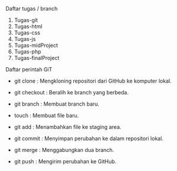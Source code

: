 Daftar tugas / branch
1. Tugas-git
2. Tugas-html
3. Tugas-css
4. Tugas-js
5. Tugas-midProject
6. Tugas-php
7. Tugas-finalProject

Daftar perintah GiT
- git clone : Mengkloning repositori dari GitHub ke komputer lokal.
  
- git checkout : Beralih ke branch yang berbeda.
  
- git branch : Membuat branch baru.
  
- touch : Membuat file baru.
  
- git add : Menambahkan file ke staging area.
  
- git commit : Menyimpan perubahan ke dalam repositori lokal.
  
- git merge : Menggabungkan dua branch.
  
- git push : Mengirim perubahan ke GitHub.
